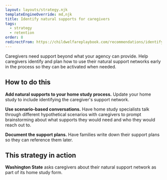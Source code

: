 ```yaml
---
layout: layouts/strategy.njk
templateEngineOverride: md,njk
title: Identify natural supports for caregivers
tags:
  - strategy
  - retention
order: 8
redirectFrom: https://childwelfareplaybook.com/recommendations/identify-natural-supports-for-caregivers/
---
```


Caregivers need support beyond what your agency can provide. Help caregivers identify and plan how to use their natural support networks early in the process so they can be activated when needed.

## How to do this

**Add natural supports to your home study process.** Update your home study to include identifying the caregiver's support network.

**Use scenario-based conversations.** Have home study specialists talk through different hypothetical scenarios with caregivers to prompt brainstorming about what supports they would need and who they would reach out to.

**Document the support plans.** Have families write down their support plans so they can reference them later.

## This strategy in action

**Washington State** asks caregivers about their natural support network as part of its home study form.
